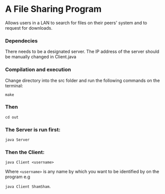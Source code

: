 # A File Sharing Program
Allows users in a LAN to search for files on their peers' system and to request for downloads.

### Dependecies
There needs to be a designated server. The IP address of the server should be manually changed in Client.java

### Compilation and execution
Change directory into the src folder and run the following commands on the terminal:

`make` 

### Then
`cd out`

### The Server is run first:
`java Server`

### Then the Client:
`java Client <username>`

Where `<username>` is any name by which you want to be identified by on the program e.g

`java Client ShamSham`.


